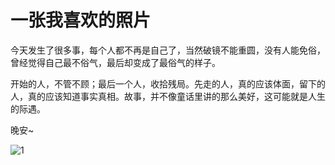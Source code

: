 # 一张我喜欢的照片

今天发生了很多事，每个人都不再是自己了，当然破镜不能重圆，没有人能免俗，曾经觉得自己最不俗气，最后却变成了最俗气的样子。

开始的人，不管不顾；最后一个人，收拾残局。先走的人，真的应该体面，留下的人，真的应该知道事实真相。故事，并不像童话里讲的那么美好，这可能就是人生的际遇。

晚安~

![1](https://ws1017.github.io/src/image/WechatIMG992.jpeg)

